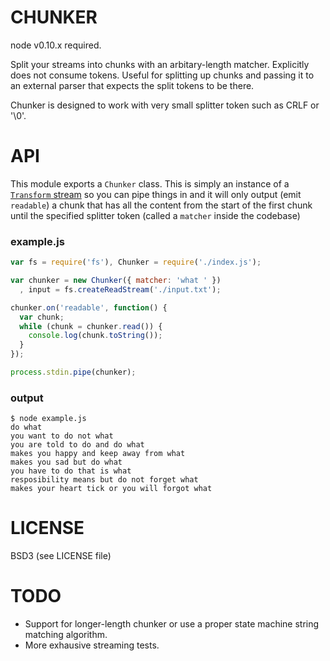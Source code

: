 
# CHUNKER

node v0.10.x required.

Split your streams into chunks with an arbitary-length matcher. Explicitly
does not consume tokens. Useful for splitting up chunks and passing it to an
external parser that expects the split tokens to be there.

Chunker is designed to work with very small splitter token such as CRLF or '\0'.

# API

This module exports a `Chunker` class. This is simply an instance of a
[`Transform` stream][0] so you can pipe things in and it will only output
(emit `readable`) a chunk that has all the content from the start of the first
chunk until the specified splitter token (called a `matcher` inside the
codebase)

### example.js

```js
var fs = require('fs'), Chunker = require('./index.js');

var chunker = new Chunker({ matcher: 'what ' })
  , input = fs.createReadStream('./input.txt');

chunker.on('readable', function() {
  var chunk;
  while (chunk = chunker.read()) {
    console.log(chunk.toString());
  }
});

process.stdin.pipe(chunker);
```

### output

```
$ node example.js
do what 
you want to do not what 
you are told to do and do what 
makes you happy and keep away from what 
makes you sad but do what 
you have to do that is what 
resposibility means but do not forget what 
makes your heart tick or you will forgot what 
```

# LICENSE

BSD3 (see LICENSE file)

# TODO

* Support for longer-length chunker or use a proper state machine string matching
  algorithm.
* More exhausive streaming tests.

[0]: http://nodejs.org/api/stream.html#stream_class_stream_transform

